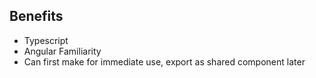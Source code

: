 ## Benefits

- Typescript
- Angular Familiarity
- Can first make for immediate use, export as shared component later

